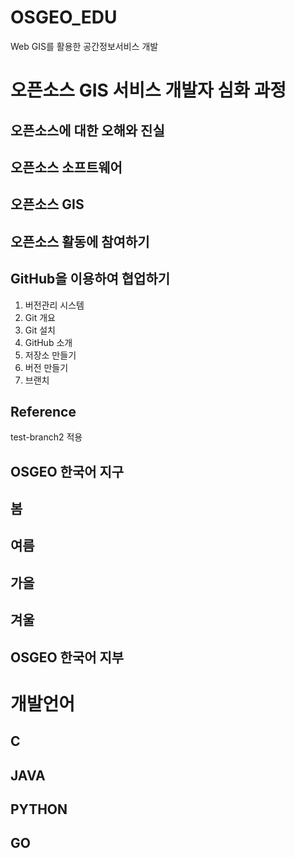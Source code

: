 # OSGEO_EDU
Web GIS를 활용한 공간정보서비스 개발
# 오픈소스 GIS 서비스 개발자 심화 과정

## 오픈소스에 대한 오해와 진실

## 오픈소스 소프트웨어

## 오픈소스 GIS

## 오픈소스 활동에 참여하기

## GitHub을 이용하여 협업하기
1. 버전관리 시스템
2. Git 개요
3. Git 설치
4. GitHub 소개
5. 저장소 만들기
6. 버전 만들기
7. 브랜치

## Reference


test-branch2 적용


## OSGEO 한국어 지구
## 봄
## 여름
## 가을
## 겨울

## OSGEO 한국어 지부

# 개발언어
## C
## JAVA
## PYTHON
## GO